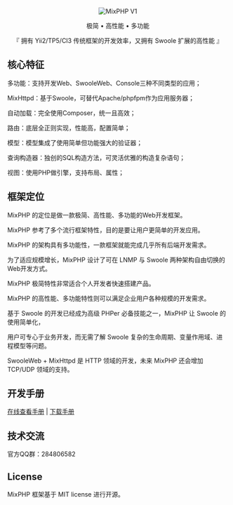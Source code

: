 <br>

<p align="center">
<img src="https://git.kancloud.cn/repos/onanying/mixphp1/raw/ba9d4f9d235c24da0a7b8d8a8aa53a57b8e83331/images/logo.png?access-token=1899f10823ef02e1745183298b8c71d3" alt="MixPHP V1">
</p>

<p align="center">极简 • 高性能 • 多功能</p>

<p align="center">『 拥有 Yii2/TP5/CI3 传统框架的开发效率，又拥有 Swoole 扩展的高性能 』</p>

## 核心特征

多功能：支持开发Web、SwooleWeb、Console三种不同类型的应用；

MixHttpd：基于Swoole，可替代Apache/phpfpm作为应用服务器；

自动加载：完全使用Composer，统一且高效；

路由：底层全正则实现，性能高，配置简单；

模型：模型集成了使用简单但功能强大的验证器；

查询构造器：独创的SQL构造方法，可灵活优雅的构造复杂语句；

视图：使用PHP做引擎，支持布局、属性；

## 框架定位

MixPHP 的定位是做一款极简、高性能、多功能的Web开发框架。

MixPHP 参考了多个流行框架特性，目的是要让用户更简单的开发应用。

MixPHP 的架构具有多功能性，一款框架就能完成几乎所有后端开发需求。

为了适应规模增长，MixPHP 设计了可在 LNMP 与 Swoole 两种架构自由切换的Web开发方式。

MixPHP 极简特性非常适合个人开发者快速搭建产品。

MixPHP 的高性能、多功能特性则可以满足企业用户各种规模的开发需求。

基于 Swoole 的开发已经成为高级 PHPer 必备技能之一，MixPHP 让 Swoole 的使用简单化，

用户可专心于业务开发，而无需了解 Swoole 复杂的生命周期、变量作用域、进程模型等问题。

SwooleWeb + MixHttpd 是 HTTP 领域的开发，未来 MixPHP 还会增加 TCP/UDP 领域的支持。


## 开发手册
 
[在线查看手册](https://www.kancloud.cn/onanying/mixphp1/379324) | [下载手册](https://www.kancloud.cn/onanying/mixphp1)

## 技术交流

官方QQ群：284806582

## License

MixPHP 框架基于 MIT license 进行开源。